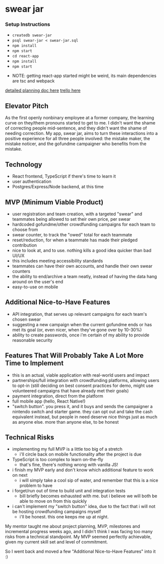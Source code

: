# swear jar

### Setup Instructions

- `createdb swear-jar`
- `psql swear-jar < swear-jar.sql`
- `npm install`
- `npm start`
- `cd react-app`
- `npm install`
- `npm start`
* NOTE: getting react-app started might be weird, its main dependencies are tsc and webpack

[detailed planning doc here](https://docs.google.com/document/d/146n-g6z_OT0pFS0uHEFkSqujsksm9uoES8COhlVQ4wE/edit?usp=sharing)
[trello here](https://trello.com/b/HizQsYP8/swear-jar)

## Elevator Pitch

As the first openly nonbinary employee at a former company, the learning curve on they/them pronouns started to get to me. I didn't want the shame of correcting people mid-sentence, and they didn't want the shame of needing correction. My app, swear jar, aims to turn these interactions into a positive experience for all three people involved: the mistake maker, the mistake noticer, and the gofundme campaigner who benefits from the mistake.

## Technology
* React frontend, TypeScript if there's time to learn it
* user authentication
* Postgres/Express/Node backend, at this time

## MVP (Minimum Viable Product)
* user registration and team creation, with a targeted "swear" and teammates being allowed to set their own price, per swear
* hardcoded gofundme/other crowdfunding campaigns for each team to choose from
* swear counter, to track the "owed" total for each teammate
* reset/reduction, for when a teammate has made their pledged contribution
* nice to look at, and to use. nothing kills a good idea quicker than bad UI/UX
* this includes meeting accessibility standards
* teammates can have their own accounts, and handle their own swear counters
* the ability to end/archive a team neatly, instead of having the data hang around on the user's end
* easy-to-use on mobile

## Additional Nice-to-Have Features
* API integration, that serves up relevant campaigns for each team's chosen swear
* suggesting a new campaign when the current gofundme ends or has met its goal (or, even nicer, when they've gone over by 10-30%)
* ability to create passwords, once i'm certain of my ability to provide reasonable security

## Features That Will Probably Take A Lot More Time to Implement
* this is an actual, viable application with real-world users and impact
* partnerships/full integration with crowdfunding platforms, allowing users to opt-in (still deciding on best consent practices for demo, might use volunteered campaigns that have already met their goals)
* payment integration, direct from the platform
* full mobile app (hello, React Native!)
* "switch button". you press it, and it buys and sends the campaigner a nintendo switch and starter game. they can opt out and take the cash equivalent instead, but people in need deserve nice things just as much as anyone else. more than anyone else, to be honest

## Technical Risks

- implementing my full MVP is a little too big of a stretch
  - i'll circle back on mobile functionality after the project is due
- TypeScript is too complex to learn on-the-fly
  - that's fine, there's nothing wrong with vanilla JS!
- i finish my MVP early and don't know which additional feature to work on next
  - i will simply take a cool sip of water, and remember that this is a nice problem to have
- i forget/run out of time to build unit and integration tests
  - bill briefly becomes exhausted with me. but i believe we will both be able to move on from this quickly
- i can't implement my "switch button" idea, due to the fact that i will not be hosting crowdfunding campaigns myself
  - i'll be honest. this one keeps me up at night.
  
My mentor taught me about project planning, MVP, milestones and incremental progress weeks ago, and I didn't think I was facing too many risks from a technical standpoint. My MVP seemed perfectly achievable, given my current skill set and level of commitment.

So I went back and moved a few "Additional Nice-to-Have Features" into it :)
